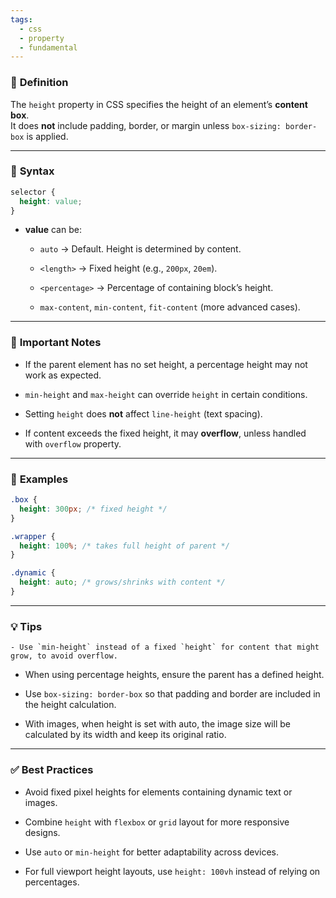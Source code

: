 ```yaml
---
tags:
  - css
  - property
  - fundamental
---
```


### 🔹 **Definition**  
The `height` property in CSS specifies the height of an element’s **content box**.  
It does **not** include padding, border, or margin unless `box-sizing: border-box` is applied.

---

### 🔹 **Syntax**

```css
selector {
  height: value;
}
```

- **value** can be:
    
    - `auto` → Default. Height is determined by content.
        
    - `<length>` → Fixed height (e.g., `200px`, `20em`).
        
    - `<percentage>` → Percentage of containing block’s height.
        
    - `max-content`, `min-content`, `fit-content` (more advanced cases).
        

---

### 🔹 **Important Notes**

- If the parent element has no set height, a percentage height may not work as expected.
    
- `min-height` and `max-height` can override `height` in certain conditions.
    
- Setting `height` does **not** affect `line-height` (text spacing).
    
- If content exceeds the fixed height, it may **overflow**, unless handled with `overflow` property.
    

---

### 🔹 **Examples**

```css
.box {
  height: 300px; /* fixed height */
}

.wrapper {
  height: 100%; /* takes full height of parent */
}

.dynamic {
  height: auto; /* grows/shrinks with content */
}
```

---

### 💡 **Tips**

```ad-important
- Use `min-height` instead of a fixed `height` for content that might grow, to avoid overflow.
```
    
- When using percentage heights, ensure the parent has a defined height.
    
- Use `box-sizing: border-box` so that padding and border are included in the height calculation.
    
- With images, when height is set with auto, the image size will be calculated by its width and keep its original ratio.

---

### ✅ **Best Practices**

- Avoid fixed pixel heights for elements containing dynamic text or images.
    
- Combine `height` with `flexbox` or `grid` layout for more responsive designs.
    
- Use `auto` or `min-height` for better adaptability across devices.
    
- For full viewport height layouts, use `height: 100vh` instead of relying on percentages.
    